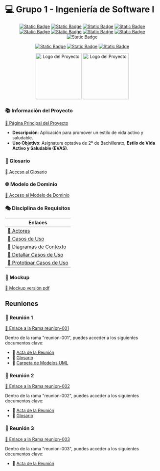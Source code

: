 # 💻 Grupo 1 - Ingeniería de Software I

<div align=center>

[![Static Badge](https://img.shields.io/badge/Inicio-e54d4c?style=flat-square&logo=kasasmart&logoColor=FFFFFF)](/README.md) [![Static Badge](https://img.shields.io/badge/Glosario-e54d4c?style=flat-square&logo=gitbook&logoColor=FFFFFF)](Documentos/Glosario/Glosario.md) [![Static Badge](https://img.shields.io/badge/Modelo%20del%20Dominio-e54d4c?style=flat-square&logo=stackshare&logoColor=FFFFFF)](/MdD/README.md) [![Static Badge](https://img.shields.io/badge/Actores-e54d4c?style=flat-square&logo=stackshare&logoColor=FFFFFF)](/Documentos/Actores/Actores.md) [![Static Badge](https://img.shields.io/badge/Casos%20de%20Uso-e54d4c?style=flat-square&logo=stackshare&logoColor=FFFFFF)](/Documentos/CasosUso/README.md) [![Static Badge](https://img.shields.io/badge/Diagramas%20de%20Contexto-e54d4c?style=flat-square&logo=stackshare&logoColor=FFFFFF)](/Documentos/DiagramasDeContexto/README.md) [![Static Badge](https://img.shields.io/badge/CdU%20Detallados-e54d4c?style=flat-square&logo=stackshare&logoColor=FFFFFF)](/Documentos/DetallarCasosDeUso/README.md) [![Static Badge](https://img.shields.io/badge/Prototipado-e54d4c?style=flat-square&logo=stackshare&logoColor=FFFFFF)](/Documentos/MockUp/PrototipoCdU.md) [![Static Badge](https://img.shields.io/badge/Mockup-e54d4c?style=flat-square&logo=quicklook&logoColor=FFFFFF)](Documentos/MockUp/Mockup.pdf) 

[![Static Badge](https://img.shields.io/badge/Reuni%C3%B3n%201-e54d4c?style=flat-square&logo=norton&logoColor=FFFFFF)](https://github.com/celiabecerril/24-25-IdSw1-SDR/tree/reunion-001) [![Static Badge](https://img.shields.io/badge/Reuni%C3%B3n%202-e54d4c?style=flat-square&logo=norton&logoColor=FFFFFF)](https://github.com/celiabecerril/24-25-IdSw1-SDR/tree/reunion-002) [![Static Badge](https://img.shields.io/badge/Reuni%C3%B3n%203-e54d4c?style=flat-square&logo=norton&logoColor=FFFFFF)](https://github.com/celiabecerril/24-25-IdSw1-SDR/tree/reunion-003)

</div>

<div align="center">
    <img src="https://github.com/user-attachments/assets/7568ffd7-2b5a-4245-90ef-00c234720061" alt="Logo del Proyecto" width="150"/>
    <img src="https://github.com/user-attachments/assets/a811f6f4-3660-434d-a824-f29a73d0023f" alt="Logo del Proyecto" width="150"/>
</div>

### 📚 Información del Proyecto 
[🔗 Página Principal del Proyecto](https://github.com/celiabecerril/24-25-IdSw1-SDR/tree/main)

- **Descripción**: Aplicación para promover un estilo de vida activo y saludable.
- **Uso Objetivo**: Asignatura optativa de 2º de Bachillerato, **Estilo de Vida Activo y Saludable (EVAS)**.
  
### 📖 Glosario
[🔗 Acceso al Glosario](https://github.com/celiabecerril/24-25-IdSw1-SDR/blob/main/Documentos/Glosario/Glosario.md)

### 🌐 Modelo de Dominio
[🔗 Acceso al Modelo de Dominio](https://github.com/celiabecerril/24-25-IdSw1-SDR/tree/main/MdD)

### 🎭 Disciplina de Requisitos
| Enlaces |
|-----------------------------------------------------------------------------|
| [🔗 Actores](Documentos/Actores/Actores.md) |
| [🔗 Casos de Uso](Documentos/CasosUso/README.md) |
| [🔗 Diagramas de Contexto](Documentos/DiagramasDeContexto/README.md) |
| [🔗 Detallar Casos de Uso](Documentos/DetallarCasosDeUso/README.md) |
| [🔗 Prototipar Casos de Uso](Documentos/MockUp/PrototipoCdU.md) |


### 📱 Mockup 
[🔗 Mockup versión pdf](Documentos/MockUp/Mockup.pdf)

## Reuniones
### 📅 Reunión 1
[🔗 Enlace a la Rama reunion-001](https://github.com/celiabecerril/24-25-IdSw1-SDR/tree/reunion-001)

Dentro de la rama "reunion-001", puedes acceder a los siguientes documentos clave:
- 📄 [Acta de la Reunión](https://github.com/celiabecerril/24-25-IdSw1-SDR/blob/reunion-001/Reunion1.md)
- 📖 [Glosario](https://github.com/celiabecerril/24-25-IdSw1-SDR/blob/reunion-001/Glosario.md)
- 📂 [Carpeta de Modelos UML](https://github.com/celiabecerril/24-25-IdSw1-SDR/tree/reunion-001/modelosUML)

### 📅 Reunión 2
[🔗 Enlace a la Rama reunion-002](https://github.com/celiabecerril/24-25-IdSw1-SDR/tree/reunion-002)

Dentro de la rama "reunion-002", puedes acceder a los siguientes documentos clave:
- 📄 [Acta de la Reunión](https://github.com/celiabecerril/24-25-IdSw1-SDR/blob/reunion-002/Reunion2.md)
- 📖 [Glosario](https://github.com/celiabecerril/24-25-IdSw1-SDR/blob/reunion-002/Glosario.md)

### 📅 Reunión 3
[🔗 Enlace a la Rama reunion-003](https://github.com/celiabecerril/24-25-IdSw1-SDR/tree/reunion-003)

Dentro de la rama "reunion-003", puedes acceder a los siguientes documentos clave:
- 📄 [Acta de la Reunión](https://github.com/celiabecerril/24-25-IdSw1-SDR/blob/reunion-003/Reunion3.md)

